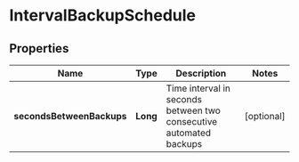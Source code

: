 # IntervalBackupSchedule

## Properties
Name | Type | Description | Notes
------------ | ------------- | ------------- | -------------
**secondsBetweenBackups** | **Long** | Time interval in seconds between two consecutive automated backups |  [optional]

